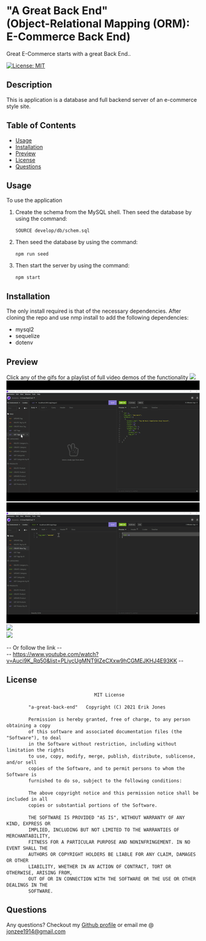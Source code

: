 # "A Great Back End" </br> (Object-Relational Mapping (ORM): E-Commerce Back End)

Great E-Commerce starts with a great Back End..

[![License: MIT](https://img.shields.io/badge/License-MIT-yellow.svg)](https://opensource.org/licenses/MIT)

## Description

This is application is a database and full backend server of an e-commerce style site.


## Table of Contents

* [Usage](#usage)
* [Installation](#installation)
* [Preview](#preview)
* [License](#license)
* [Questions](#questions)

## Usage

To use the application

1. Create the schema from the MySQL shell. Then seed the database by using the command:
    ```
    SOURCE develop/db/schem.sql
    ``` 
2. Then seed the database by using the command:
    ```
    npm run seed
    ``` 
3. Then start the server by using the command:
    ```
    npm start
    ``` 

## Installation

The only install required is that of the necessary dependencies. After cloning the repo and use nmp install to add the following dependencies:
* mysql2
* sequelize
* dotenv

## Preview
Click any of the gifs for a playlist of full video demos of the functionality 
[![](https://github.com/Jonzee1914/a-great-back-end/blob/main/a-great-back-end-GET.gif?raw=true)](https://www.youtube.com/watch?v=Auci9K_Rq50&list=PLiycUgMNT9IZeCXxw9hCGMEJKHJ4E93KK) <br />
[![](https://github.com/Jonzee1914/a-great-back-end/blob/main/a-great-back-end-GETbyID.gif?raw=true)](https://www.youtube.com/watch?v=Auci9K_Rq50&list=PLiycUgMNT9IZeCXxw9hCGMEJKHJ4E93KK) <br />
[![](https://github.com/Jonzee1914/a-great-back-end/blob/main/a-great-back-end-POST.gif?raw=true)](https://www.youtube.com/watch?v=Auci9K_Rq50&list=PLiycUgMNT9IZeCXxw9hCGMEJKHJ4E93KK) <br />
[![](https://github.com/Jonzee1914/a-great-back-end/blob/main/a-great-back-end-PUT.gif?raw=true)](https://www.youtube.com/watch?v=Auci9K_Rq50&list=PLiycUgMNT9IZeCXxw9hCGMEJKHJ4E93KK) <br />
[![](https://github.com/Jonzee1914/a-great-back-end/blob/main/a-great-back-end-DELETE.gif?raw=true)](https://www.youtube.com/watch?v=Auci9K_Rq50&list=PLiycUgMNT9IZeCXxw9hCGMEJKHJ4E93KK) <br />


-- Or follow the link -- </br>
-- https://www.youtube.com/watch?v=Auci9K_Rq50&list=PLiycUgMNT9IZeCXxw9hCGMEJKHJ4E93KK --

## License

    								MIT License

    		"a-great-back-end"   Copyright (C) 2021 Erik Jones

    		Permission is hereby granted, free of charge, to any person obtaining a copy
    		of this software and associated documentation files (the "Software"), to deal
    		in the Software without restriction, including without limitation the rights
    		to use, copy, modify, merge, publish, distribute, sublicense, and/or sell
    		copies of the Software, and to permit persons to whom the Software is
    		furnished to do so, subject to the following conditions:

    		The above copyright notice and this permission notice shall be included in all
    		copies or substantial portions of the Software.

    		THE SOFTWARE IS PROVIDED "AS IS", WITHOUT WARRANTY OF ANY KIND, EXPRESS OR
    		IMPLIED, INCLUDING BUT NOT LIMITED TO THE WARRANTIES OF MERCHANTABILITY,
    		FITNESS FOR A PARTICULAR PURPOSE AND NONINFRINGEMENT. IN NO EVENT SHALL THE
    		AUTHORS OR COPYRIGHT HOLDERS BE LIABLE FOR ANY CLAIM, DAMAGES OR OTHER
    		LIABILITY, WHETHER IN AN ACTION OF CONTRACT, TORT OR OTHERWISE, ARISING FROM,
    		OUT OF OR IN CONNECTION WITH THE SOFTWARE OR THE USE OR OTHER DEALINGS IN THE
    		SOFTWARE.

## Questions

Any questions? Checkout my [Github profile](https://github.com/Jonzee1914) or email me @ [jonzee1914@gmail.com](mailto:jonzee1914@gmail.com)
